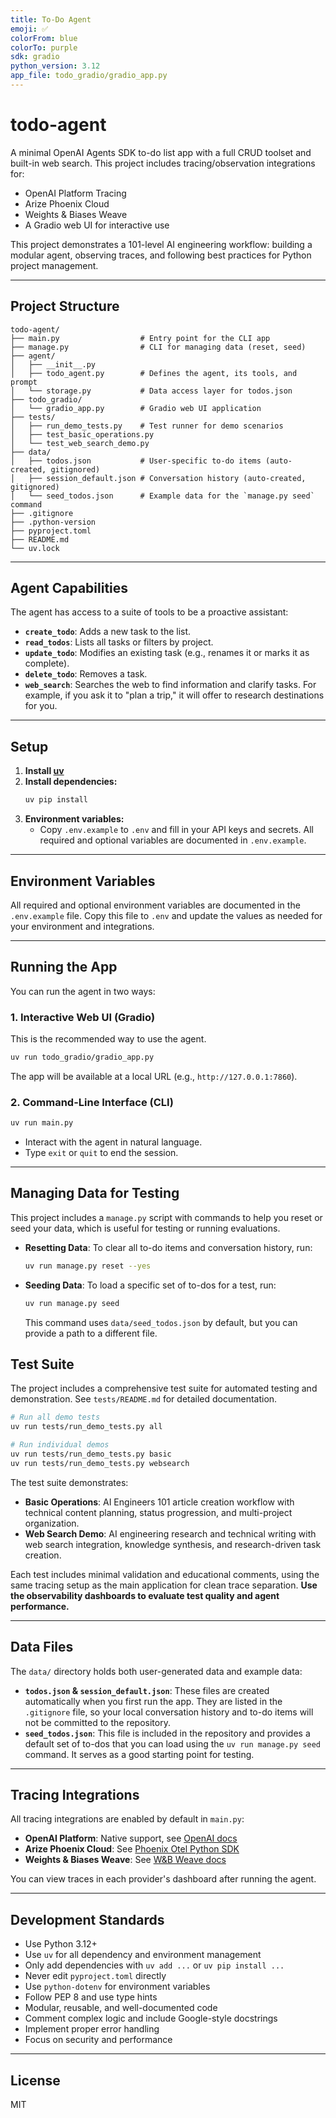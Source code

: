 ```yaml
---
title: To-Do Agent
emoji: ✅
colorFrom: blue
colorTo: purple
sdk: gradio
python_version: 3.12
app_file: todo_gradio/gradio_app.py
---
```


# todo-agent

A minimal OpenAI Agents SDK to-do list app with a full CRUD toolset and built-in web search. This project includes tracing/observation integrations for:
- OpenAI Platform Tracing
- Arize Phoenix Cloud
- Weights & Biases Weave
- A Gradio web UI for interactive use

This project demonstrates a 101-level AI engineering workflow: building a modular agent, observing traces, and following best practices for Python project management.

---

## Project Structure

```
todo-agent/
├── main.py                  # Entry point for the CLI app
├── manage.py                # CLI for managing data (reset, seed)
├── agent/
│   ├── __init__.py
│   ├── todo_agent.py        # Defines the agent, its tools, and prompt
│   └── storage.py           # Data access layer for todos.json
├── todo_gradio/
│   └── gradio_app.py        # Gradio web UI application
├── tests/
│   ├── run_demo_tests.py    # Test runner for demo scenarios
│   ├── test_basic_operations.py
│   └── test_web_search_demo.py
├── data/
│   ├── todos.json           # User-specific to-do items (auto-created, gitignored)
│   ├── session_default.json # Conversation history (auto-created, gitignored)
│   └── seed_todos.json      # Example data for the `manage.py seed` command
├── .gitignore
├── .python-version
├── pyproject.toml
├── README.md
└── uv.lock
```

---

## Agent Capabilities

The agent has access to a suite of tools to be a proactive assistant:

- **`create_todo`**: Adds a new task to the list.
- **`read_todos`**: Lists all tasks or filters by project.
- **`update_todo`**: Modifies an existing task (e.g., renames it or marks it as complete).
- **`delete_todo`**: Removes a task.
- **`web_search`**: Searches the web to find information and clarify tasks. For example, if you ask it to "plan a trip," it will offer to research destinations for you.

---

## Setup

1. **Install [uv](https://github.com/astral-sh/uv)**
2. **Install dependencies:**
   ```sh
   uv pip install
   ```
3. **Environment variables:**
   - Copy `.env.example` to `.env` and fill in your API keys and secrets. All required and optional variables are documented in `.env.example`.

---

## Environment Variables

All required and optional environment variables are documented in the `.env.example` file. Copy this file to `.env` and update the values as needed for your environment and integrations.

---

## Running the App

You can run the agent in two ways:

### 1. Interactive Web UI (Gradio)

This is the recommended way to use the agent.
```sh
uv run todo_gradio/gradio_app.py
```
The app will be available at a local URL (e.g., `http://127.0.0.1:7860`).

### 2. Command-Line Interface (CLI)
```sh
uv run main.py
```
- Interact with the agent in natural language.
- Type `exit` or `quit` to end the session.

---

## Managing Data for Testing

This project includes a `manage.py` script with commands to help you reset or seed your data, which is useful for testing or running evaluations.

-   **Resetting Data**: To clear all to-do items and conversation history, run:
    ```sh
    uv run manage.py reset --yes
    ```
-   **Seeding Data**: To load a specific set of to-dos for a test, run:
    ```sh
    uv run manage.py seed
    ```
    This command uses `data/seed_todos.json` by default, but you can provide a path to a different file.

## Test Suite

The project includes a comprehensive test suite for automated testing and demonstration. See `tests/README.md` for detailed documentation.

```sh
# Run all demo tests
uv run tests/run_demo_tests.py all

# Run individual demos
uv run tests/run_demo_tests.py basic
uv run tests/run_demo_tests.py websearch
```

The test suite demonstrates:
- **Basic Operations**: AI Engineers 101 article creation workflow with technical content planning, status progression, and multi-project organization.
- **Web Search Demo**: AI engineering research and technical writing with web search integration, knowledge synthesis, and research-driven task creation.

Each test includes minimal validation and educational comments, using the same tracing setup as the main application for clean trace separation. **Use the observability dashboards to evaluate test quality and agent performance.**

---

## Data Files

The `data/` directory holds both user-generated data and example data:

- **`todos.json` & `session_default.json`**: These files are created automatically when you first run the app. They are listed in the `.gitignore` file, so your local conversation history and to-do items will not be committed to the repository.
- **`seed_todos.json`**: This file is included in the repository and provides a default set of to-dos that you can load using the `uv run manage.py seed` command. It serves as a good starting point for testing.

---

## Tracing Integrations

All tracing integrations are enabled by default in `main.py`:
- **OpenAI Platform**: Native support, see [OpenAI docs](https://platform.openai.com/docs/observability/overview)
- **Arize Phoenix Cloud**: See [Phoenix Otel Python SDK](https://arize.com/docs/phoenix/sdk-api-reference/python-pacakges/arize-phoenix-otel)
- **Weights & Biases Weave**: See [W&B Weave docs](https://docs.wandb.ai/guides/weave)

You can view traces in each provider's dashboard after running the agent.

---

## Development Standards

- Use Python 3.12+
- Use `uv` for all dependency and environment management
- Only add dependencies with `uv add ...` or `uv pip install ...`
- Never edit `pyproject.toml` directly
- Use `python-dotenv` for environment variables
- Follow PEP 8 and use type hints
- Modular, reusable, and well-documented code
- Comment complex logic and include Google-style docstrings
- Implement proper error handling
- Focus on security and performance

---

## License

MIT
